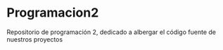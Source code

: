 # Programacion2
Repositorio de programación 2, dedicado a albergar el código fuente de nuestros proyectos

